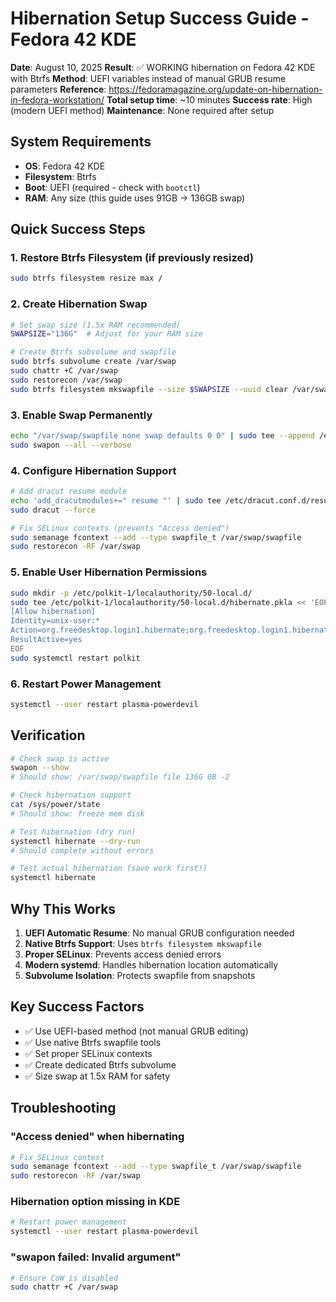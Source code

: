 # Hibernation Setup Success Guide - Fedora 42 KDE

**Date**: August 10, 2025
**Result**: ✅ WORKING hibernation on Fedora 42 KDE with Btrfs
**Method**: UEFI variables instead of manual GRUB resume parameters
**Reference**: https://fedoramagazine.org/update-on-hibernation-in-fedora-workstation/
**Total setup time**: ~10 minutes
**Success rate**: High (modern UEFI method)
**Maintenance**: None required after setup


## System Requirements

- **OS**: Fedora 42 KDE
- **Filesystem**: Btrfs
- **Boot**: UEFI (required - check with `bootctl`)
- **RAM**: Any size (this guide uses 91GB → 136GB swap)

## Quick Success Steps

### 1. Restore Btrfs Filesystem (if previously resized)

```bash
sudo btrfs filesystem resize max /
```

### 2. Create Hibernation Swap

```bash
# Set swap size (1.5x RAM recommended)
SWAPSIZE="136G"  # Adjust for your RAM size

# Create Btrfs subvolume and swapfile
sudo btrfs subvolume create /var/swap
sudo chattr +C /var/swap
sudo restorecon /var/swap
sudo btrfs filesystem mkswapfile --size $SWAPSIZE --uuid clear /var/swap/swapfile
```

### 3. Enable Swap Permanently

```bash
echo "/var/swap/swapfile none swap defaults 0 0" | sudo tee --append /etc/fstab
sudo swapon --all --verbose
```

### 4. Configure Hibernation Support

```bash
# Add dracut resume module
echo 'add_dracutmodules+=" resume "' | sudo tee /etc/dracut.conf.d/resume.conf
sudo dracut --force

# Fix SELinux contexts (prevents "Access denied")
sudo semanage fcontext --add --type swapfile_t /var/swap/swapfile
sudo restorecon -RF /var/swap
```

### 5. Enable User Hibernation Permissions

```bash
sudo mkdir -p /etc/polkit-1/localauthority/50-local.d/
sudo tee /etc/polkit-1/localauthority/50-local.d/hibernate.pkla << 'EOF'
[Allow hibernation]
Identity=unix-user:*
Action=org.freedesktop.login1.hibernate;org.freedesktop.login1.hibernate-multiple-sessions
ResultActive=yes
EOF
sudo systemctl restart polkit
```

### 6. Restart Power Management

```bash
systemctl --user restart plasma-powerdevil
```

## Verification

```bash
# Check swap is active
swapon --show
# Should show: /var/swap/swapfile file 136G 0B -2

# Check hibernation support
cat /sys/power/state
# Should show: freeze mem disk

# Test hibernation (dry run)
systemctl hibernate --dry-run
# Should complete without errors

# Test actual hibernation (save work first!)
systemctl hibernate
```

## Why This Works

1. **UEFI Automatic Resume**: No manual GRUB configuration needed
2. **Native Btrfs Support**: Uses `btrfs filesystem mkswapfile`
3. **Proper SELinux**: Prevents access denied errors
4. **Modern systemd**: Handles hibernation location automatically
5. **Subvolume Isolation**: Protects swapfile from snapshots

## Key Success Factors

- ✅ Use UEFI-based method (not manual GRUB editing)
- ✅ Use native Btrfs swapfile tools
- ✅ Set proper SELinux contexts
- ✅ Create dedicated Btrfs subvolume
- ✅ Size swap at 1.5x RAM for safety

## Troubleshooting

### "Access denied" when hibernating

```bash
# Fix SELinux context
sudo semanage fcontext --add --type swapfile_t /var/swap/swapfile
sudo restorecon -RF /var/swap
```

### Hibernation option missing in KDE

```bash
# Restart power management
systemctl --user restart plasma-powerdevil
```

### "swapon failed: Invalid argument"

```bash
# Ensure CoW is disabled
sudo chattr +C /var/swap
```
